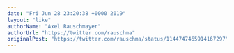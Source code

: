 ```yaml
---
date: "Fri Jun 28 23:20:38 +0000 2019"
layout: "like"
authorName: "Axel Rauschmayer"
authorUrl: "https://twitter.com/rauschma"
originalPost: "https://twitter.com/rauschma/status/1144747465914167297"
---
```

